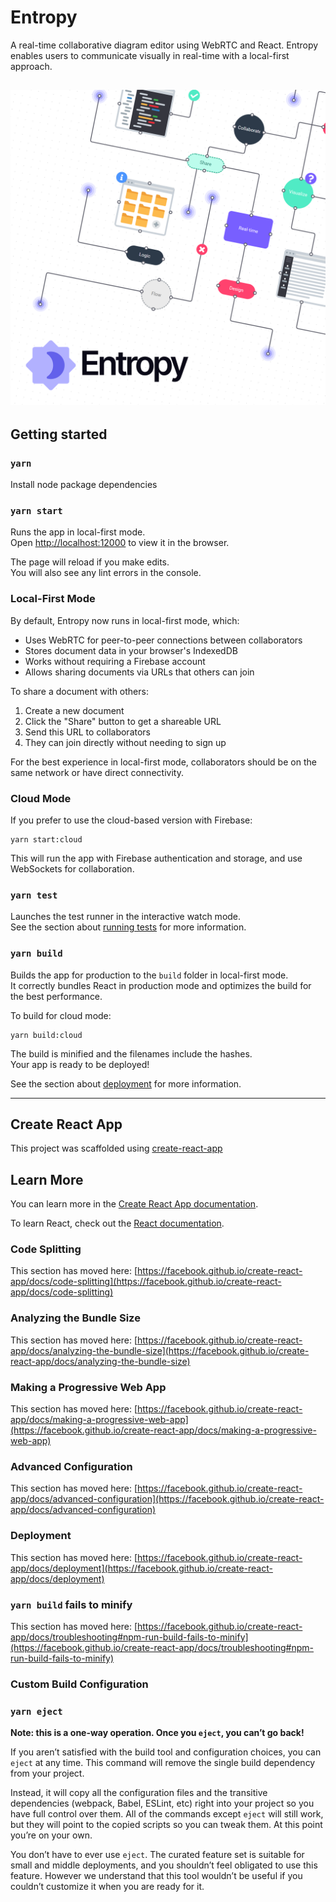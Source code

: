 # Entropy
A real-time collaborative diagram editor using WebRTC and React. Entropy enables users to communicate visually in real-time with a local-first approach.

## ![entropy-social01](./public/img/entropy-social-01.png)

## Getting started

### `yarn`
Install node package dependencies

### `yarn start`

Runs the app in local-first mode.\
Open [http://localhost:12000](http://localhost:12000) to view it in the browser.

The page will reload if you make edits.\
You will also see any lint errors in the console.

### Local-First Mode

By default, Entropy now runs in local-first mode, which:

- Uses WebRTC for peer-to-peer connections between collaborators
- Stores document data in your browser's IndexedDB
- Works without requiring a Firebase account
- Allows sharing documents via URLs that others can join

To share a document with others:
1. Create a new document
2. Click the "Share" button to get a shareable URL
3. Send this URL to collaborators
4. They can join directly without needing to sign up

For the best experience in local-first mode, collaborators should be on the same network or have direct connectivity.

### Cloud Mode

If you prefer to use the cloud-based version with Firebase:

```
yarn start:cloud
```

This will run the app with Firebase authentication and storage, and use WebSockets for collaboration.

### `yarn test`

Launches the test runner in the interactive watch mode.\
See the section about [running tests](https://facebook.github.io/create-react-app/docs/running-tests) for more information.

### `yarn build`

Builds the app for production to the `build` folder in local-first mode.\
It correctly bundles React in production mode and optimizes the build for the best performance.

To build for cloud mode:
```
yarn build:cloud
```

The build is minified and the filenames include the hashes.\
Your app is ready to be deployed!

See the section about [deployment](https://facebook.github.io/create-react-app/docs/deployment) for more information.

---

## Create React App

This project was scaffolded using [create-react-app](https://create-react-app.dev/)

## Learn More

You can learn more in the [Create React App documentation](https://facebook.github.io/create-react-app/docs/getting-started).

To learn React, check out the [React documentation](https://reactjs.org/).

### Code Splitting

This section has moved here: [https://facebook.github.io/create-react-app/docs/code-splitting](https://facebook.github.io/create-react-app/docs/code-splitting)

### Analyzing the Bundle Size

This section has moved here: [https://facebook.github.io/create-react-app/docs/analyzing-the-bundle-size](https://facebook.github.io/create-react-app/docs/analyzing-the-bundle-size)

### Making a Progressive Web App

This section has moved here: [https://facebook.github.io/create-react-app/docs/making-a-progressive-web-app](https://facebook.github.io/create-react-app/docs/making-a-progressive-web-app)

### Advanced Configuration

This section has moved here: [https://facebook.github.io/create-react-app/docs/advanced-configuration](https://facebook.github.io/create-react-app/docs/advanced-configuration)

### Deployment

This section has moved here: [https://facebook.github.io/create-react-app/docs/deployment](https://facebook.github.io/create-react-app/docs/deployment)

### `yarn build` fails to minify

This section has moved here: [https://facebook.github.io/create-react-app/docs/troubleshooting#npm-run-build-fails-to-minify](https://facebook.github.io/create-react-app/docs/troubleshooting#npm-run-build-fails-to-minify)

### Custom Build Configuration

### `yarn eject`

**Note: this is a one-way operation. Once you `eject`, you can’t go back!**

If you aren’t satisfied with the build tool and configuration choices, you can `eject` at any time. This command will remove the single build dependency from your project.

Instead, it will copy all the configuration files and the transitive dependencies (webpack, Babel, ESLint, etc) right into your project so you have full control over them. All of the commands except `eject` will still work, but they will point to the copied scripts so you can tweak them. At this point you’re on your own.

You don’t have to ever use `eject`. The curated feature set is suitable for small and middle deployments, and you shouldn’t feel obligated to use this feature. However we understand that this tool wouldn’t be useful if you couldn’t customize it when you are ready for it.